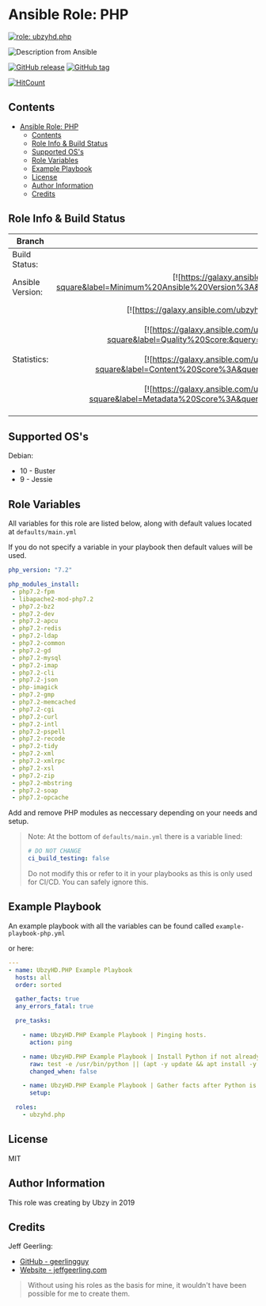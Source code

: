 # Ansible Role: PHP

[![role: ubzyhd.php](https://img.shields.io/ansible/role/42673?color=blueviolet&logo=ansible&style=flat-square)](https://galaxy.ansible.com/ubzyhd.php)

![Description from Ansible](https://img.shields.io/badge/dynamic/json?label=Description&style=flat-square&query=description&url=https%3A%2F%2Fgalaxy.ansible.com%2Fapi%2Fv1%2Fcontent%2F42673%2F)

[![GitHub release](https://img.shields.io/github/release/ubzyhd/ansible-role-php)](https://GitHub.com/ubzyhd/ansible-role-php/releases/) [![GitHub tag](https://img.shields.io/github/tag/ubzyhd/ansible-role-php)](https://GitHub.com/ubzyhd/ansible-role-php/tags/)

[![HitCount](http://hits.dwyl.io/ubzyhd/ansible-role-php.svg)](http://hits.dwyl.io/ubzyhd/ansible-role-php)
## Contents

- [Ansible Role: PHP](#ansible-role-php)
  - [Contents](#contents)
  - [Role Info & Build Status](#role-info--build-status)
  - [Supported OS's](#supported-oss)
  - [Role Variables](#role-variables)
  - [Example Playbook](#example-playbook)
  - [License](#license)
  - [Author Information](#author-information)
  - [Credits](#credits)

## Role Info & Build Status

|Branch             | Master | Development |
|-------------------|:--------:|:--------------:|
| Build Status:      | [![travis-ci build status](https://img.shields.io/travis/UbzyHD/ansible-role-php/master?label=build&logo=travis-ci&style=flat-square)](https://travis-ci.org/UbzyHD/ansible-role-php)       |              |
| Ansible Version: | [![https://galaxy.ansible.com/ubzyhd/php](https://img.shields.io/badge/dynamic/json?color=red&style=flat-square&label=Minimum%20Ansible%20Version%3A&query=min_ansible_version&url=https%3A%2F%2Fgalaxy.ansible.com%2Fapi%2Fv1%2Fcontent%2F42673%2F)](https://galaxy.ansible.com/ubzyhd.php)       |              |
| Statistics:  | [![https://galaxy.ansible.com/ubzyhd/php](https://img.shields.io/ansible/role/d/42673?color=blue&logo=ansible&style=flat-square)](https://galaxy.ansible.com/ubzyhd.php)<br>[![https://galaxy.ansible.com/ubzyhd/php](https://img.shields.io/badge/dynamic/json?color=blue&logo=ansible&style=flat-square&label=Quality%20Score:&query=quality_score&url=https%3A%2F%2Fgalaxy.ansible.com%2Fapi%2Fv1%2Fcontent%2F42673%2F)](https://galaxy.ansible.com/ubzyhd.php)<br>[![https://galaxy.ansible.com/ubzyhd/php](https://img.shields.io/badge/dynamic/json?color=blue&logo=ansible&style=flat-square&label=Content%20Score%3A&query=content_score&url=https%3A%2F%2Fgalaxy.ansible.com%2Fapi%2Fv1%2Fcontent%2F42673%2F)](https://galaxy.ansible.com/ubzyhd.php)<br>[![https://galaxy.ansible.com/ubzyhd/php](https://img.shields.io/badge/dynamic/json?color=blue&logo=ansible&style=flat-square&label=Metadata%20Score%3A&query=metadata_score&url=https%3A%2F%2Fgalaxy.ansible.com%2Fapi%2Fv1%2Fcontent%2F42673%2F)](https://galaxy.ansible.com/ubzyhd.php)       |              |

## Supported OS's

Debian:

- 10 - Buster
- 9 - Jessie

## Role Variables

All variables for this role are listed below, along with default values located at ```defaults/main.yml```

If you do not specify a variable in your playbook then default values will be used.

```yaml
php_version: "7.2"

php_modules_install:
 - php7.2-fpm
 - libapache2-mod-php7.2
 - php7.2-bz2
 - php7.2-dev
 - php7.2-apcu
 - php7.2-redis
 - php7.2-ldap
 - php7.2-common
 - php7.2-gd
 - php7.2-mysql
 - php7.2-imap
 - php7.2-cli
 - php7.2-json
 - php-imagick
 - php7.2-gmp
 - php7.2-memcached
 - php7.2-cgi
 - php7.2-curl
 - php7.2-intl
 - php7.2-pspell
 - php7.2-recode
 - php7.2-tidy
 - php7.2-xml
 - php7.2-xmlrpc
 - php7.2-xsl
 - php7.2-zip
 - php7.2-mbstring
 - php7.2-soap
 - php7.2-opcache
```

Add and remove PHP modules as neccessary depending on your needs and setup.

> Note: At the bottom of
> ```defaults/main.yml``` there is a variable lined:
> ```yaml
># DO NOT CHANGE
>ci_build_testing: false
> ```
> Do not modify this or refer to it in your playbooks as this is only used for CI/CD. You can safely ignore this.

## Example Playbook

An example playbook with all the variables can be found called ```example-playbook-php.yml```

or here:

```yaml
---
- name: UbzyHD.PHP Example Playbook
  hosts: all
  order: sorted

  gather_facts: true
  any_errors_fatal: true

  pre_tasks:

    - name: UbzyHD.PHP Example Playbook | Pinging hosts.
      action: ping

    - name: UbzyHD.PHP Example Playbook | Install Python if not already present.
      raw: test -e /usr/bin/python || (apt -y update && apt install -y python-minimal)
      changed_when: false

    - name: UbzyHD.PHP Example Playbook | Gather facts after Python is definitely present.
      setup:

  roles:
    - ubzyhd.php
```

## License

MIT

## Author Information

This role was creating by Ubzy in 2019

## Credits

Jeff Geerling:

- [GitHub - geerlingguy](https://github.com/geerlingguy)
- [Website - jeffgeerling.com](https://www.jeffgeerling.com/)

>Without using his roles as the basis for mine, it wouldn't have been possible for me to create them.

